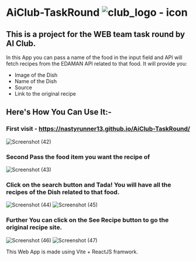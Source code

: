 # AiClub-TaskRound ![club_logo - icon](https://user-images.githubusercontent.com/102866310/214814324-6747827e-2f10-4bcb-abcc-96bb327e7c65.png)

## This is a project for the WEB team task round by AI Club.
In this App you can pass a name of the food in the input field and API will fetch recipes from the EDAMAN API related to that food.
It will provide you:
- Image of the Dish
- Name of the Dish 
- Source
- Link to the original recipe

## Here's How You Can Use It:-

### First visit - https://nastyrunner13.github.io/AiClub-TaskRound/

![Screenshot (42)](https://user-images.githubusercontent.com/102866310/214816171-56c26d26-5fbd-410b-ad44-0c9e415f14df.png)

### Second Pass the food item you want the recipe of
![Screenshot (43)](https://user-images.githubusercontent.com/102866310/214816319-6aefdac4-2e9d-4d8c-8b19-47f8d4007e2f.png)

### Click on the search button and Tada! You will have all the recipes of the Dish related to that food.
![Screenshot (44)](https://user-images.githubusercontent.com/102866310/214816363-202167f7-1c96-4ba3-8830-ab8ed833cdf9.png)
![Screenshot (45)](https://user-images.githubusercontent.com/102866310/214816557-2da0f448-bdb6-48a6-bd70-af3e3578abb4.png)

### Further You can click on the See Recipe button to go the original recipe site.
![Screenshot (46)](https://user-images.githubusercontent.com/102866310/214816695-4d12d8d9-6f94-469b-876a-44aa5cbb41fe.png)
![Screenshot (47)](https://user-images.githubusercontent.com/102866310/214816710-65e3a0bd-3e51-4378-ab7f-3469bade4a4f.png)

This Web App is made using Vite + ReactJS framwork.
